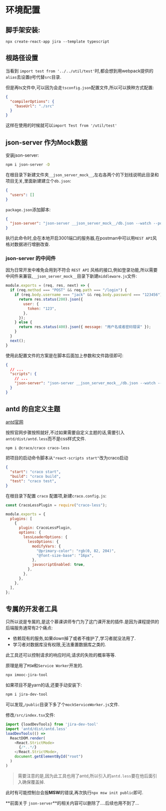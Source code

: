 # 环境配置

## 脚手架安装:
```
npx create-react-app jira --template typescript
```

## 根路径设置
当看到 `import test from '../../util/test'`时,都会想到用webpack提供的`alias`去设置`@`号代替`src`目录.

但是再ts文件中,可以因为会走`tsconfig.json`配置文件,所以可以换种方式配置:
```json
{
  "compilerOptions": {
    "baseUrl": "./src"
  }
}
```
这样在使用的时候就可以`import Test from '/util/test'`

## json-server 作为Mock数据
安装json-server:
```sh
npm i json-server -D
```
在根目录下新建文件夹`__json_server_mock__`,左右各两个的下划线说明此目录和项目无关,里面新建建立个`db.json`:
```json
{
  "users": []
}
```
`package.json`添加脚本:
```json
{
  "json-server": "json-server __json_server_mock__/db.json --watch --port 3001"
}
```
执行此命令时,会在本地开启3001端口的服务器,在postman中可以用`REST API`风格对数据进行增删改查.

### json-server 的中间件
因为日常开发中难免会用到不符合 `REST API` 风格的接口,例如登录功能,所以需要中间件来兼容,`__json_server_mock__`目录下新建`middleware.js`文件:
```js
module.exports = (req, res, next) => {
  if (req.method === "POST" && req.path === "/login") {
    if (req.body.username === "jack" && req.body.password === "123456") {
      return res.status(200).json({
        user: {
          token: "123",
        },
      });
    } else {
      return res.status(400).json({ message: "用户名或者密码错误" });
    }
  }
  next();
}
```
使用此配置文件的方案是在脚本后面加上参数和文件路径即可:
```json
{
  // ...
  "scripts": {
    // ...
    "json-server": "json-server __json_server_mock__/db.json --watch --port 3001 --middlewares ./__json_server_mock__/middleware.js"
  }
}
```

## antd 的自定义主题

[antd官网](https://ant.design/docs/react/use-with-create-react-app-cn)

按照官网步骤按照就好,不过如果需要自定义主题的话,需要引入`antd/dist/antd.less`而不是css样式文件.

```sh
npm i @craco/craco craco-less
```
把项目的启动命令脚本从`"react-scripts start"`改为craco启动
```json
{
  "start": "craco start",
  "build": "craco build",
  "test": "craco test",
}
```
在根目录下配置 `craco` 配置项,新建`craco.config.js`:
```js
const CracoLessPlugin = require("craco-less");

module.exports = {
  plugins: [
    {
      plugin: CracoLessPlugin,
      options: {
        lessLoaderOptions: {
          lessOptions: {
            modifyVars: {
              "@primary-color": "rgb(0, 82, 204)",
              "@font-size-base": "16px",
            },
            javascriptEnabled: true,
          },
        },
      },
    },
  ],
};
```

## 专属的开发者工具
只所以说是专属的,是这个慕课讲师专门为了这门课开发的插件.是因为课程提供的后端服务通常有2个痛点:
* 依赖现有的服务,如果down掉了或者不维护了,学习者就没法用了.
* 学习者对数据库没有权限,无法重置数据库之类的.

此工具还可以控制请求的响应时间,请求的失败的概率等等.

原理是用了`MSW`和`Service Worker`开发的.

```sh
npx imooc-jira-tool
```
如果项目不是yarn的话,还要手动安装下:
```sh
npm i jira-dev-tool
```
可以发现,`/public`目录下多了个`mockServiceWorker.js`文件.

修改`/src/index.tsx`文件:
```js
import {loadDevTools} from 'jira-dev-tool'
import 'antd/dist/antd.less'
loadDevTools(() =>
  ReactDOM.render(
    <React.StrictMode>
      {/*..*/}
    </React.StrictMode>,
    document.getElementById("root")
  )
)
```
> 需要注意的是,因为此工具也用了antd,所以引入的`antd.less`要在他后面引入确保覆盖掉.

此时有可能控制台会报**MSW**的错误,再次执行`npx msw init public`即可.

**前面关于 `json-server`**的相关内容可以删除了....后续也用不到了...